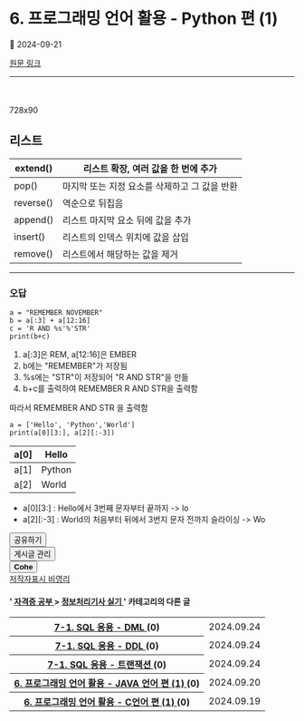 # 6. 프로그래밍 언어 활용 - Python 편 (1)

📅 2024-09-21

[원문 링크](https://code-chy.tistory.com/156)

---

<div class="area_view" id="article-view">
 <script async="" crossorigin="anonymous" onerror="changeAdsenseToAdfit()" src="https://pagead2.googlesyndication.com/pagead/js/adsbygoogle.js?client=ca-pub-9527582522912841">
 </script>
 <!-- inventory -->
 <ins class="adsbygoogle" data-ad-adfit-unit="DAN-nRFiQiN4avFYIKbk" data-ad-client="ca-pub-9527582522912841" data-ad-format="auto" data-ad-slot="3825649038" data-ad-type="inventory" data-full-width-responsive="true" style="margin:50px 0; display:block">
 </ins>
 <script id="adsense_script">
  (adsbygoogle = window.adsbygoogle || []).push({});
 </script>
 <script>
  if(window.ObserveAdsenseUnfilledState !== undefined){ ObserveAdsenseUnfilledState(); }
 </script>
 <!-- System - START -->
 <div class="revenue_unit_wrap">
  <div class="revenue_unit_item adfit">
   <div class="revenue_unit_info">
    728x90
   </div>
   <ins class="kakao_ad_area" data-ad-height="90px" data-ad-unit="DAN-nP21vcNIK4cPjSVz" data-ad-width="728px" style="display: none;">
   </ins>
   <script async="async" src="//t1.daumcdn.net/kas/static/ba.min.js" type="text/javascript">
   </script>
  </div>
 </div>
 <!-- System - END -->
 <div class="contents_style">
  <h2 data-ke-size="size26">
   리스트
  </h2>
  <table data-ke-align="alignLeft">
   <thead>
    <tr>
     <th>
      <b>
       extend()
      </b>
     </th>
     <th>
      <b>
       리스트 확장, 여러 값을 한 번에 추가
      </b>
     </th>
    </tr>
   </thead>
   <tbody>
    <tr>
     <td>
      pop()
     </td>
     <td>
      마지막 또는 지정 요소를 삭제하고 그 값을 반환
     </td>
    </tr>
    <tr>
     <td>
      reverse()
     </td>
     <td>
      역순으로 뒤집음
     </td>
    </tr>
    <tr>
     <td>
      append()
     </td>
     <td>
      리스트 마지막 요소 뒤에 값을 추가
     </td>
    </tr>
    <tr>
     <td>
      insert()
     </td>
     <td>
      리스트의 인덱스 위치에 값을 삽입
     </td>
    </tr>
    <tr>
     <td>
      remove()
     </td>
     <td>
      리스트에서 해당하는 값을 제거
     </td>
    </tr>
   </tbody>
  </table>
  <hr data-ke-style="style1">
   <h3 data-ke-size="size23">
    오답
   </h3>
   <pre class="makefile"><code>a = "REMEMBER NOVEMBER"
b = a[:3] + a[12:16]
c = 'R AND %s'%'STR'
print(b+c)</code></pre>
   <ol data-ke-list-type="decimal" style="list-style-type: decimal;">
    <li>
     a[:3]은 REM, a[12:16]은 EMBER
    </li>
    <li>
     b에는 "REMEMBER"가 저장됨
    </li>
    <li>
     %s에는 "STR"이 저장되어 "R AND STR"을 만듦
    </li>
    <li>
     b+c를 출력하여 REMEMBER R AND STR을 출력함
    </li>
   </ol>
   <p data-ke-size="size16">
    따라서 REMEMBER AND STR 을 출력함
   </p>
   <pre class="markdown"><code>a = ['Hello', 'Python','World']
print(a[0][3:], a[2][:-3])</code></pre>
   <table data-ke-align="alignLeft">
    <thead>
     <tr>
      <th>
       a[0]
      </th>
      <th>
       Hello
      </th>
     </tr>
    </thead>
    <tbody>
     <tr>
      <td>
       a[1]
      </td>
      <td>
       Python
      </td>
     </tr>
     <tr>
      <td>
       a[2]
      </td>
      <td>
       World
      </td>
     </tr>
    </tbody>
   </table>
   <ul data-ke-list-type="disc" style="list-style-type: disc;">
    <li>
     a[0][3:] : Hello에서 3번째 문자부터 끝까지 -&gt; lo
    </li>
    <li>
     a[2][:-3] : World의 처음부터 뒤에서 3번지 문자 전까지 슬라이싱 -&gt; Wo
    </li>
   </ul>
   <p data-ke-size="size16">
   </p>
  </hr>
 </div>
 <!-- System - START -->
 <!-- System - END -->
 <div class="container_postbtn #post_button_group">
  <div class="postbtn_like">
   <script>
    window.ReactionButtonType = 'reaction';
window.ReactionApiUrl = '//code-chy.tistory.com/reaction';
window.ReactionReqBody = {
    entryId: 156
}
   </script>
   <div class="wrap_btn" data-tistory-react-app="Reaction" id="reaction-156">
   </div>
   <div class="wrap_btn wrap_btn_share">
    <button aria-expanded="false" class="btn_post sns_btn btn_share" data-blog-title="Cohe" data-description="리스트extend()리스트 확장, 여러 값을 한 번에 추가pop()마지막 또는 지정 요소를 삭제하고 그 값을 반환reverse()역순으로 뒤집음append()리스트 마지막 요소 뒤에 값을 추가insert()리스트의 인덱스 위치에 값을 삽입remove()리스트에서 해당하는 값을 제거오답a = &quot;REMEMBER NOVEMBER&quot;b = a[:3] + a[12:16]c = 'R AND %s'%'STR'print(b+c)a[:3]은 REM, a[12:16]은 EMBERb에는 &quot;REMEMBER&quot;가 저장됨%s에는 &quot;STR&quot;이 저장되어 &quot;R AND STR&quot;을 만듦b+c를 출력하여 REMEMBER R AND STR을 출력함따라서 REMEMBER AND STR 을 출력함a = ['Hello', 'Python','World.." data-pc-url="https://code-chy.tistory.com/156" data-profile-image="https://tistory1.daumcdn.net/tistory/5646409/attach/8bf562b73e38446a9f0bb065fc30f867" data-profile-name="코헤0121" data-relative-pc-url="/156" data-thumbnail-url="https://t1.daumcdn.net/tistory_admin/static/images/openGraph/opengraph.png" data-title="6. 프로그래밍 언어 활용 - Python 편 (1)" type="button">
     <span class="ico_postbtn ico_share">
      공유하기
     </span>
    </button>
    <div class="layer_post" id="tistorySnsLayer">
    </div>
   </div>
   <div class="wrap_btn wrap_btn_etc" data-category-visibility="public" data-entry-id="156" data-entry-visibility="public">
    <button aria-expanded="false" class="btn_post btn_etc2" type="button">
     <span class="ico_postbtn ico_etc">
      게시글 관리
     </span>
    </button>
    <div class="layer_post" id="tistoryEtcLayer">
    </div>
   </div>
  </div>
  <button class="btn_menu_toolbar btn_subscription #subscribe" data-blog-id="5646409" data-device="web_pc" data-tiara-action-name="구독 버튼_클릭" data-url="https://code-chy.tistory.com/156" type="button">
   <em class="txt_state">
   </em>
   <strong class="txt_tool_id">
    Cohe
   </strong>
   <span class="img_common_tistory ico_check_type1">
   </span>
  </button>
  <div class="postbtn_ccl" data-ccl-derive="1" data-ccl-type="6">
   <a class="link_ccl" href="https://creativecommons.org/licenses/by-nc/4.0/deed.ko" rel="license" target="_blank">
    <span class="bundle_ccl">
     <span class="ico_postbtn ico_ccl1">
      저작자표시
     </span>
     <span class="ico_postbtn ico_ccl2">
      비영리
     </span>
    </span>
   </a>
  </div>
  <!--
            <rdf:RDF xmlns="https://web.resource.org/cc/" xmlns:dc="https://purl.org/dc/elements/1.1/" xmlns:rdf="https://www.w3.org/1999/02/22-rdf-syntax-ns#">
                <Work rdf:about="">
                    <license rdf:resource="https://creativecommons.org/licenses/by-nc/4.0/deed.ko" />
                </Work>
                <License rdf:about="https://creativecommons.org/licenses/by-nc/4.0/deed.ko">
                    <permits rdf:resource="https://web.resource.org/cc/Reproduction"/>
                    <permits rdf:resource="https://web.resource.org/cc/Distribution"/>
                    <requires rdf:resource="https://web.resource.org/cc/Notice"/>
                    <requires rdf:resource="https://web.resource.org/cc/Attribution"/>
                    <permits rdf:resource="https://web.resource.org/cc/DerivativeWorks"/>
<prohibits rdf:resource="https://web.resource.org/cc/CommercialUse"/>

                </License>
            </rdf:RDF>
            -->
  <div data-tistory-react-app="SupportButton">
  </div>
 </div>
 <!-- PostListinCategory - START -->
 <div class="another_category another_category_color_gray">
  <h4>
   '
   <a href="/category/%EC%9E%90%EA%B2%A9%EC%A6%9D%20%EA%B3%B5%EB%B6%80">
    자격증 공부
   </a>
   &gt;
   <a href="/category/%EC%9E%90%EA%B2%A9%EC%A6%9D%20%EA%B3%B5%EB%B6%80/%EC%A0%95%EB%B3%B4%EC%B2%98%EB%A6%AC%EA%B8%B0%EC%82%AC%20%EC%8B%A4%EA%B8%B0">
    정보처리기사 실기
   </a>
   ' 카테고리의 다른 글
  </h4>
  <table>
   <tr>
    <th>
     <a href="/159">
      7-1. SQL 응용 - DML
     </a>
     <span>
      (0)
     </span>
    </th>
    <td>
     2024.09.24
    </td>
   </tr>
   <tr>
    <th>
     <a href="/158">
      7-1. SQL 응용 - DDL
     </a>
     <span>
      (0)
     </span>
    </th>
    <td>
     2024.09.24
    </td>
   </tr>
   <tr>
    <th>
     <a href="/157">
      7-1. SQL 응용 - 트랜잭션
     </a>
     <span>
      (0)
     </span>
    </th>
    <td>
     2024.09.24
    </td>
   </tr>
   <tr>
    <th>
     <a href="/154">
      6. 프로그래밍 언어 활용 - JAVA 언어 편 (1)
     </a>
     <span>
      (0)
     </span>
    </th>
    <td>
     2024.09.20
    </td>
   </tr>
   <tr>
    <th>
     <a href="/153">
      6. 프로그래밍 언어 활용 - C언어 편 (1)
     </a>
     <span>
      (0)
     </span>
    </th>
    <td>
     2024.09.19
    </td>
   </tr>
  </table>
 </div>
 <!-- PostListinCategory - END -->
</div>
